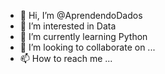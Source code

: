 - 👋 Hi, I’m @AprendendoDados
- 👀 I’m interested in Data
- 🌱 I’m currently learning Python
- 💞️ I’m looking to collaborate on ...
- 📫 How to reach me ...

<!---
AprendendoDados/AprendendoDados is a ✨ special ✨ repository because its `README.md` (this file) appears on your GitHub profile.
You can click the Preview link to take a look at your changes.
--->
